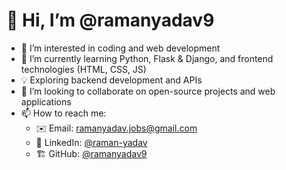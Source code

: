 # 👋 Hi, I’m @ramanyadav9 
- 👀 I’m interested in coding and web development  
- 🌱 I’m currently learning Python, Flask & Django, and frontend technologies (HTML, CSS, JS)  
- 💡 Exploring backend development and APIs  
- 💞️ I’m looking to collaborate on open-source projects and web applications  
- 📫 How to reach me:  
  - ✉️ Email: ramanyadav.jobs@gmail.com  
  - 🔗 LinkedIn: [@raman-yadav](https://www.linkedin.com/in/raman-yadav-368518257)  
  - 🏗️ GitHub: [@ramanyadav9](https://github.com/ramanyadav9)
  

